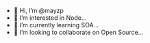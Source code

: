 - 👋 Hi, I’m @mayzp
- 👀 I’m interested in Node...
- 🌱 I’m currently learning SOA...
- 💞️ I’m looking to collaborate on Open Source...

<!---
mayzp/mayzp is a ✨ special ✨ repository because its `README.md` (this file) appears on your GitHub profile.
You can click the Preview link to take a look at your changes.
--->
